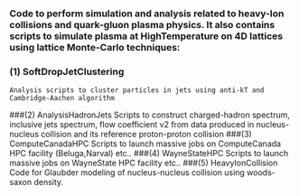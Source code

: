 ### Code to perform simulation and analysis related to heavy-Ion collisions and quark-gluon plasma physics. It also contains scripts to simulate plasma at HighTemperature on 4D lattices using lattice Monte-Carlo techniques:

### (1) SoftDropJetClustering
    Analysis scripts to cluster particles in jets using anti-kT and Cambridge-Aachen algorithm
    
###(2) AnalysisHadronJets
    Scripts to construct charged-hadron spectrum, inclusive jets spectrum, flow coefficient v2 from data produced in nucleus-nucleus collision and its reference proton-proton collision
###(3) ComputeCanadaHPC
    Scripts to launch massive jobs on ComputeCanada HPC facility (Beluga,Narval) etc..
###(4) WayneStateHPC
    Scripts to launch massive jobs on WayneState HPC facility etc..
###(5) HeavyIonCollision
    Code for Glaubder modeling of nucleus-nucleus collision using woods-saxon density.

    
